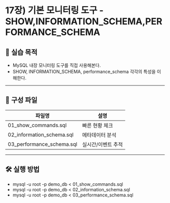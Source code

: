 # 17장) 기본 모니터링 도구 - SHOW,INFORMATION_SCHEMA,PERFORMANCE_SCHEMA

## 📌 실습 목적
- MySQL 내장 모니터링 도구를 직접 사용해본다.
- SHOW, INFORMATION_SCHEMA, performance_schema 각각의 특성을 이해한다.


---


## 📂 구성 파일
| 파일명 | 설명 |
|--------|------|
| 01_show_commands.sql | 빠른 현황 체크 |
| 02_information_schema.sql | 메타데이터 분석 |
| 03_performance_schema.sql | 실시간/이벤트 추적 |


---

## 🛠️ 실행 방법

- mysql -u root -p demo_db < 01_show_commands.sql
- mysql -u root -p demo_db < 02_information_schema.sql
- mysql -u root -p demo_db < 03_performance_schema.sql
